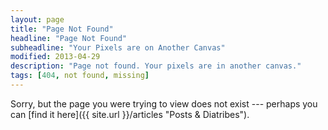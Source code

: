 ```yaml
---
layout: page
title: "Page Not Found"
headline: "Page Not Found"
subheadline: "Your Pixels are on Another Canvas"
modified: 2013-04-29
description: "Page not found. Your pixels are in another canvas."
tags: [404, not found, missing]
---  
```


Sorry, but the page you were trying to view does not exist --- perhaps you can [find it here]({{ site.url }}/articles "Posts & Diatribes").

<script type="text/javascript">
  var GOOG_FIXURL_LANG = 'en';
  var GOOG_FIXURL_SITE = 'http://mademistakes.com'
</script>
<script type="text/javascript"
  src="http://linkhelp.clients.google.com/tbproxy/lh/wm/fixurl.js">
</script>